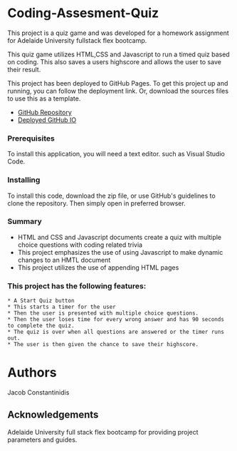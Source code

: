 # Coding-Assesment-Quiz


This project is a quiz game and was developed for a homework assignment for Adelaide University fullstack flex bootcamp.

This quiz game utilizes HTML,CSS and Javascript to run a timed quiz based on coding. This also saves a users highscore and allows the user to save their result.

This project has been deployed to GitHub Pages. To get this project up and running, you can follow the deployment link. Or, download the sources files to use this as a template.

* [GitHub Repository](https://github.com/JCONSTANT112/Coding-Assessment-Quiz)
* [Deployed GitHub IO](https://jconstant112.github.io/Coding-Assessment-Quiz/)

### Prerequisites

To install this application, you will need a text editor. such as Visual Studio Code. 

### Installing

To install this code, download the zip file, or use GitHub's guidelines to clone the repository. Then simply open in preferred browser.


### Summary
* HTML and CSS and Javascript documents create a quiz with multiple choice questions with coding related trivia
* This project emphasizes the use of using Javascript to make dynamic changes to an HMTL document
* This project utilizes the use of appending HTML pages

### This project has the following features: 
    * A Start Quiz button 
    * This starts a timer for the user
    * Then the user is presented with multiple choice questions.
    * Then the user loses time for every wrong answer and has 90 seconds to complete the quiz.
    * The quiz is over when all questions are answered or the timer runs out.
    * The user is then given the chance to save their highscore.

# Authors
 Jacob Constantinidis 


## Acknowledgements
Adelaide University full stack flex bootcamp for providing project parameters and guides.
